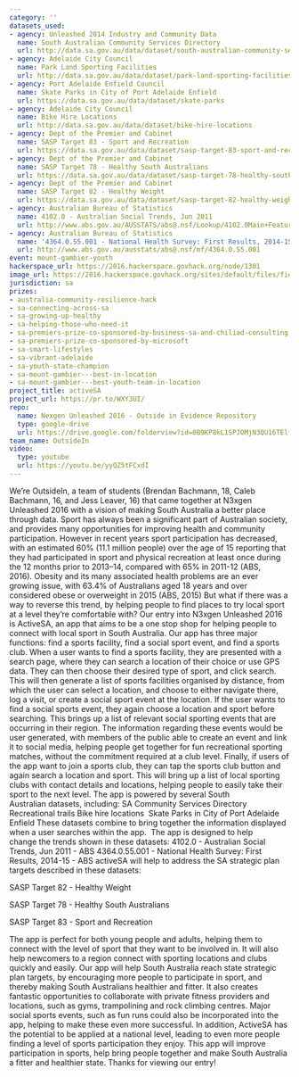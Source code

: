 ```yaml
---
category: ''
datasets_used:
- agency: Unleashed 2014 Industry and Community Data
  name: South Australian Community Services Directory
  url: http://data.sa.gov.au/data/dataset/south-australian-community-services-directory
- agency: Adelaide City Council
  name: Park Land Sporting Facilities
  url: http://data.sa.gov.au/data/dataset/park-land-sporting-facilities
- agency: Port Adelaide Enfield Council
  name: Skate Parks in City of Port Adelaide Enfield
  url: https://data.sa.gov.au/data/dataset/skate-parks
- agency: Adelaide City Council
  name: Bike Hire Locations
  url: http://data.sa.gov.au/data/dataset/bike-hire-locations
- agency: Dept of the Premier and Cabinet
  name: SASP Target 83 - Sport and Recreation
  url: https://data.sa.gov.au/data/dataset/sasp-target-83-sport-and-recreation
- agency: Dept of the Premier and Cabinet
  name: SASP Target 78 - Healthy South Australians
  url: https://data.sa.gov.au/data/dataset/sasp-target-78-healthy-south-australians/resource/c9511225-561c-47c4-9cee-12fdc121051c
- agency: Dept of the Premier and Cabinet
  name: SASP Target 82 - Healthy Weight
  url: https://data.sa.gov.au/data/dataset/sasp-target-82-healthy-weight
- agency: Australian Bureau of Statistics
  name: 4102.0 - Australian Social Trends, Jun 2011
  url: http://www.abs.gov.au/AUSSTATS/abs@.nsf/Lookup/4102.0Main+Features30Jun+2011
- agency: Australian Bureau of Statistics
  name: '4364.0.55.001 - National Health Survey: First Results, 2014-15'
  url: http://www.abs.gov.au/ausstats/abs@.nsf/mf/4364.0.55.001
event: mount-gambier-youth
hackerspace_url: https://2016.hackerspace.govhack.org/node/1301
image_url: https://2016.hackerspace.govhack.org/sites/default/files/field/image/logo2.PNG
jurisdiction: sa
prizes:
- australia-community-resilience-hack
- sa-connecting-across-sa
- sa-growing-up-healthy
- sa-helping-those-who-need-it
- sa-premiers-prize-co-sponsored-by-business-sa-and-chiliad-consulting
- sa-premiers-prize-co-sponsored-by-microsoft
- sa-smart-lifestyles
- sa-vibrant-adelaide
- sa-youth-state-champion
- sa-mount-gambier---best-in-location
- sa-mount-gambier---best-youth-team-in-location
project_title: activeSA
project_url: https://pr.to/WXY3UI/
repo:
  name: Nexgen Unleashed 2016 - Outside in Evidence Repository
  type: google-drive
  url: https://drive.google.com/folderview?id=0B9KP8kL1SPJOMjN3QU16TElfTnM&usp=sharing
team_name: OutsideIn
video:
  type: youtube
  url: https://youtu.be/yyQZ5tFCxdI
---
```


We’re OutsideIn, a team of students (Brendan Bachmann, 18, Caleb Bachmann, 16, and Jess Leaver, 16) that came together at N3xgen Unleashed 2016 with a vision of making South Australia a better place through data.
Sport has always been a significant part of Australian society, and provides many opportunities for improving health and community participation. However in recent years sport participation has decreased, with an estimated 60% (11.1 million people) over the age of 15 reporting that they had participated in sport and physical recreation at least once during the 12 months prior to 2013–14, compared with 65% in 2011-12 (ABS, 2016). Obesity and its many associated health problems are an ever growing issue, with 63.4% of Australians aged 18 years and over considered obese or overweight in 2015 (ABS, 2015) But what if there was a way to reverse this trend, by helping people to find places to try local sport at a level they’re comfortable with?
Our entry into N3xgen Unleashed 2016 is ActiveSA, an app that aims to be a one stop shop for helping people to connect with local sport in South Australia.
Our app has three major functions: find a sports facility, find a social sport event, and find a sports club. When a user wants to find a sports facility, they are presented with a search page, where they can search a location of their choice or use GPS data. They can then choose their desired type of sport, and click search. This will then generate a list of sports facilities organised by distance, from which the user can select a location, and choose to either navigate there, log a visit, or create a social sport event at the location.
If the user wants to find a social sports event, they again choose a location and sport before searching. This brings up a list of relevant social sporting events that are occurring in their region. The information regarding these events would be user generated, with members of the public able to create an event and link it to social media, helping people get together for fun recreational sporting matches, without the commitment required at a club level.
Finally, if users of the app want to join a sports club, they can tap the sports club button and again search a location and sport. This will bring up a list of local sporting clubs with contact details and locations, helping people to easily take their sport to the next level.
The app is powered by several South Australian datasets, including:
SA Community Services Directory 
Recreational trails
Bike hire locations 
Skate Parks in City of Port Adelaide Enfield
These datasets combine to bring together the information displayed when a user searches within the app. 
The app is designed to help change the trends shown in these datasets:
4102.0 - Australian Social Trends, Jun 2011 - ABS
4364.0.55.001 - National Health Survey: First Results, 2014-15 - ABS
activeSA will help to address the SA strategic plan targets described in these datasets:

SASP Target 82 - Healthy Weight


SASP Target 78 - Healthy South Australians


SASP Target 83 - Sport and Recreation

The app is perfect for both young people and adults, helping them to connect with the level of sport that they want to be involved in. It will also help newcomers to a region connect with sporting locations and clubs quickly and easily.
Our app will help South Australia reach state strategic plan targets, by encouraging more people to participate in sport, and thereby making South Australians healthier and fitter.
It also creates fantastic opportunities to collaborate with private fitness providers and locations, such as gyms, trampolining and rock climbing centres. Major social sports events, such as fun runs could also be incorporated into the app, helping to make these even more successful. In addition, ActiveSA has the potential to be applied at a national level, leading to even more people finding a level of sports participation they enjoy.
This app will improve participation in sports, help bring people together and make South Australia a fitter and healthier state. Thanks for viewing our entry!